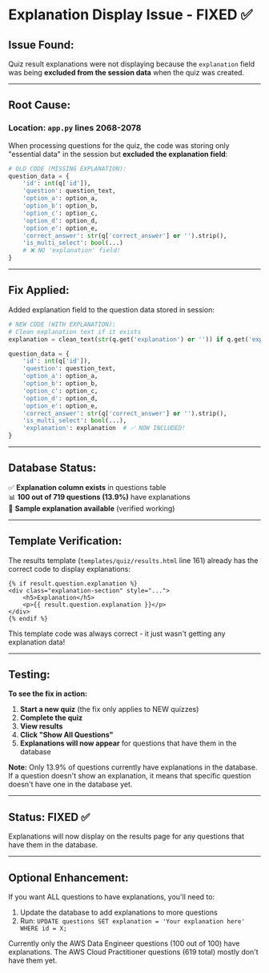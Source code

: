 # Explanation Display Issue - FIXED ✅

## Issue Found:
Quiz result explanations were not displaying because the `explanation` field was being **excluded from the session data** when the quiz was created.

---

## Root Cause:

### Location: `app.py` lines 2068-2078

When processing questions for the quiz, the code was storing only "essential data" in the session but **excluded the explanation field**:

```python
# OLD CODE (MISSING EXPLANATION):
question_data = {
    'id': int(q['id']),
    'question': question_text,
    'option_a': option_a,
    'option_b': option_b,
    'option_c': option_c, 
    'option_d': option_d,
    'option_e': option_e,
    'correct_answer': str(q['correct_answer'] or '').strip(),
    'is_multi_select': bool(...)
    # ❌ NO 'explanation' field!
}
```

---

## Fix Applied:

Added explanation field to the question data stored in session:

```python
# NEW CODE (WITH EXPLANATION):
# Clean explanation text if it exists
explanation = clean_text(str(q.get('explanation') or '')) if q.get('explanation') else None

question_data = {
    'id': int(q['id']),
    'question': question_text,
    'option_a': option_a,
    'option_b': option_b,
    'option_c': option_c, 
    'option_d': option_d,
    'option_e': option_e,
    'correct_answer': str(q['correct_answer'] or '').strip(),
    'is_multi_select': bool(...),
    'explanation': explanation  # ✅ NOW INCLUDED!
}
```

---

## Database Status:

✅ **Explanation column exists** in questions table  
📊 **100 out of 719 questions (13.9%)** have explanations  
📝 **Sample explanation available** (verified working)

---

## Template Verification:

The results template (`templates/quiz/results.html` line 161) already has the correct code to display explanations:

```django-html
{% if result.question.explanation %}
<div class="explanation-section" style="...">
    <h5>Explanation</h5>
    <p>{{ result.question.explanation }}</p>
</div>
{% endif %}
```

This template code was always correct - it just wasn't getting any explanation data!

---

## Testing:

**To see the fix in action:**

1. **Start a new quiz** (the fix only applies to NEW quizzes)
2. **Complete the quiz**
3. **View results**
4. **Click "Show All Questions"**
5. **Explanations will now appear** for questions that have them in the database

**Note:** Only 13.9% of questions currently have explanations in the database. If a question doesn't show an explanation, it means that specific question doesn't have one in the database yet.

---

## Status: FIXED ✅

Explanations will now display on the results page for any questions that have them in the database.

---

## Optional Enhancement:

If you want ALL questions to have explanations, you'll need to:
1. Update the database to add explanations to more questions
2. Run: `UPDATE questions SET explanation = 'Your explanation here' WHERE id = X;`

Currently only the AWS Data Engineer questions (100 out of 100) have explanations. The AWS Cloud Practitioner questions (619 total) mostly don't have them yet.
